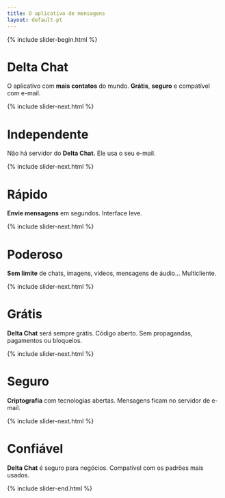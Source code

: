 ```yaml
---
title: O aplicativo de mensagens
layout: default-pt
---
```



{% include slider-begin.html %}

# Delta Chat
O aplicativo com **mais contatos** do mundo. **Grátis**, **seguro** e compatível com e-mail.

{% include slider-next.html %}

# Independente
Não há servidor do **Delta Chat.** Ele usa o seu e-mail.

{% include slider-next.html %}

# Rápido
**Envie mensagens** em segundos. 
Interface leve.

{% include slider-next.html %}

# Poderoso
**Sem limite** de chats, imagens, vídeos, mensagens de áudio... Multicliente.

{% include slider-next.html %}

# Grátis
**Delta Chat** será sempre grátis. Código aberto. Sem propagandas, pagamentos ou bloqueios.

{% include slider-next.html %}

# Seguro
**Criptografia** com tecnologias abertas. Mensagens ficam no servidor de e-mail.

{% include slider-next.html %}

# Confiável
**Delta Chat** é seguro para negócios. Compatível com os padrões mais usados.

{% include slider-end.html %}


